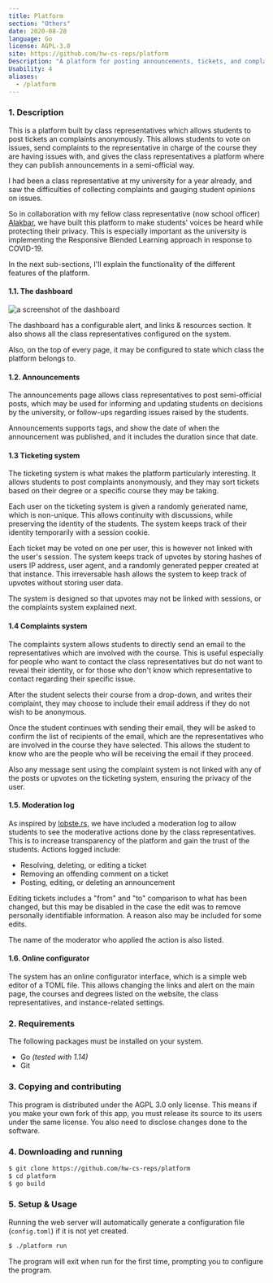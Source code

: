 ```yaml
---
title: Platform
section: "Others"
date: 2020-08-28
language: Go
license: AGPL-3.0
site: https://github.com/hw-cs-reps/platform
Description: "A platform for posting announcements, tickets, and complaints for students"
Usability: 4
aliases:
  - /platform
---
```


### 1. Description

This is a platform built by class representatives which allows students to post
tickets an complaints anonymously. This allows students to vote on issues, send
complaints to the representative in charge of the course they are having issues
with, and gives the class representatives a platform where they can publish
announcements in a semi-official way.

I had been a class representative at my university for a year already, and saw
the difficulties of collecting complaints and gauging student opinions on
issues.

So in collaboration with my fellow class representative
(now school officer) [Alakbar](https://alak.bar), we have built this platform
to make students' voices be heard while protecting their privacy. This is
especially important as the university is implementing the Responsive Blended
Learning approach in response to COVID-19.

In the next sub-sections, I'll explain the functionality of the different
features of the platform.

#### 1.1. The dashboard

![a screenshot of the dashboard](platform-dark.png)

The dashboard has a configurable alert, and links & resources section. It also
shows all the class representatives configured on the system.

Also, on the top of every page, it may be configured to state which class the
platform belongs to.

#### 1.2. Announcements

The announcements page allows class representatives to post semi-official
posts, which may be used for informing and updating students on decisions by
the university, or follow-ups regarding issues raised by the students.

Announcements supports tags, and show the date of when the announcement was
published, and it includes the duration since that date.

#### 1.3 Ticketing system

The ticketing system is what makes the platform particularly interesting. It
allows students to post complaints anonymously, and they may sort tickets based
on their degree or a specific course they may be taking.

Each user on the ticketing system is given a randomly generated name, which is 
non-unique. This allows continuity with discussions, while preserving the
identity of the students. The system keeps track of their identity temporarily
with a session cookie.

Each ticket may be voted on one per user, this is however not linked with the
user's session. The system keeps track of upvotes by storing hashes of users IP
address, user agent, and a randomly generated pepper created at that instance.
This irreversable hash allows the system to keep track of upvotes without
storing user data.

The system is designed so that upvotes may not be linked with sessions, or the
complaints system explained next.

#### 1.4 Complaints system

The complaints system allows students to directly send an email to the
representatives which are involved with the course. This is useful especially
for people who want to contact the class representatives but do not want to
reveal their identity, or for those who don't know which representative to
contact regarding their specific issue.

After the student selects their course from a drop-down, and writes their
complaint, they may choose to include their email address if they do not wish
to be anonymous.

Once the student continues with sending their email, they will be asked to
confirm the list of recipients of the email, which are the representatives who
are involved in the course they have selected. This allows the student to know
who are the people who will be receiving the email if they proceed.

Also any message sent using the complaint system is not linked with any of the
posts or upvotes on the ticketing system, ensuring the privacy of the user.

#### 1.5. Moderation log

As inspired by [lobste.rs](https://lobste.rs), we have included a moderation
log to allow students to see the moderative actions done by the class
representatives. This is to increase transparency of the platform and gain the
trust of the students. Actions logged include:

- Resolving, deleting, or editing a ticket
- Removing an offending comment on a ticket
- Posting, editing, or deleting an announcement

Editing tickets includes a "from" and "to" comparison to what has been changed,
but this may be disabled in the case the edit was to remove personally
identifiable information. A reason also may be included for some edits.

The name of the moderator who applied the action is also listed.

#### 1.6. Online configurator

The system has an online configurator interface, which is a simple web editor
of a TOML file. This allows changing the links and alert on the main page, the
courses and degrees listed on the website, the class representatives, and
instance-related settings.

### 2. Requirements

The following packages must be installed on your system.

- Go *(tested with 1.14)*
- Git

### 3. Copying and contributing

This program is distributed under the AGPL 3.0 only license. This means if you
make your own fork of this app, you must release its source to its users under
the same license. You also need to disclose changes done to the software.

### 4. Downloading and running

```sh
$ git clone https://github.com/hw-cs-reps/platform
$ cd platform
$ go build
```

### 5. Setup & Usage

Running the web server will automatically generate a configuration file
(`config.toml`) if it is not yet created.

```sh
$ ./platform run
```
The program will exit when run for the first time, prompting you to configure
the program.

